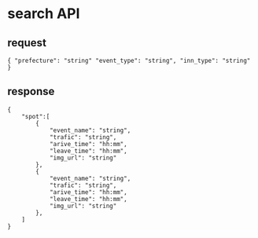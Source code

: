 # search API 
## request
``{
    "prefecture": "string"
    "event_type": "string",
    "inn_type": "string"
}``

## response
```
{
    "spot":[
        {
            "event_name": "string",
            "trafic": "string",
            "arive_time": "hh:mm",
            "leave_time": "hh:mm",
            "img_url": "string"
        },
        {
            "event_name": "string",
            "trafic": "string",
            "arive_time": "hh:mm",
            "leave_time": "hh:mm",
            "img_url": "string"
        },
    ]
}
```
